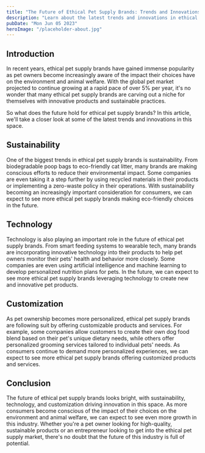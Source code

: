 ```yaml
---
title: "The Future of Ethical Pet Supply Brands: Trends and Innovations"
description: "Learn about the latest trends and innovations in ethical pet supply brands and find out what the future holds for this growing industry."
pubDate: "Mon Jun 05 2023"
heroImage: "/placeholder-about.jpg"
---
```


## Introduction

In recent years, ethical pet supply brands have gained immense popularity as pet owners become increasingly aware of the impact their choices have on the environment and animal welfare. With the global pet market projected to continue growing at a rapid pace of over 5% per year, it&#39;s no wonder that many ethical pet supply brands are carving out a niche for themselves with innovative products and sustainable practices.

So what does the future hold for ethical pet supply brands? In this article, we&#39;ll take a closer look at some of the latest trends and innovations in this space.

## Sustainability

One of the biggest trends in ethical pet supply brands is sustainability. From biodegradable poop bags to eco-friendly cat litter, many brands are making conscious efforts to reduce their environmental impact. Some companies are even taking it a step further by using recycled materials in their products or implementing a zero-waste policy in their operations. With sustainability becoming an increasingly important consideration for consumers, we can expect to see more ethical pet supply brands making eco-friendly choices in the future.

## Technology

Technology is also playing an important role in the future of ethical pet supply brands. From smart feeding systems to wearable tech, many brands are incorporating innovative technology into their products to help pet owners monitor their pets&#39; health and behavior more closely. Some companies are even using artificial intelligence and machine learning to develop personalized nutrition plans for pets. In the future, we can expect to see more ethical pet supply brands leveraging technology to create new and innovative pet products.

## Customization

As pet ownership becomes more personalized, ethical pet supply brands are following suit by offering customizable products and services. For example, some companies allow customers to create their own dog food blend based on their pet&#39;s unique dietary needs, while others offer personalized grooming services tailored to individual pets&#39; needs. As consumers continue to demand more personalized experiences, we can expect to see more ethical pet supply brands offering customized products and services.

## Conclusion

The future of ethical pet supply brands looks bright, with sustainability, technology, and customization driving innovation in this space. As more consumers become conscious of the impact of their choices on the environment and animal welfare, we can expect to see even more growth in this industry. Whether you&#39;re a pet owner looking for high-quality, sustainable products or an entrepreneur looking to get into the ethical pet supply market, there&#39;s no doubt that the future of this industry is full of potential.